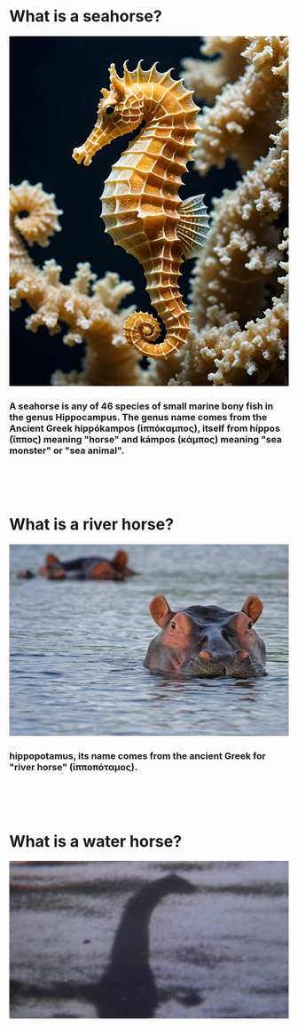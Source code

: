 # What is a seahorse?
![alt text](seahorse-8818787_640.png)
### A seahorse is any of 46 species of small marine bony fish in the genus Hippocampus. The genus name comes from the Ancient Greek hippókampos (ἱππόκαμπος), itself from híppos (ἵππος) meaning "horse" and kámpos (κάμπος) meaning "sea monster" or "sea animal".

<br>
<br>
<br>

# What is a river horse?
<img src="hippo-river-horse-3999064534.jpg" alt="hippo">

### hippopotamus, its name comes from the ancient Greek for "river horse" (ἱπποπόταμος). 

<br>
<br>
<br>

# What is a water horse?
![alt text](a_flashback_LochNess_150903-2029843185-1.JPG)